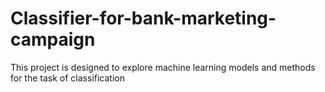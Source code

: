 # Classifier-for-bank-marketing-campaign
 
This project is designed to explore machine learning models and methods for the task of classification